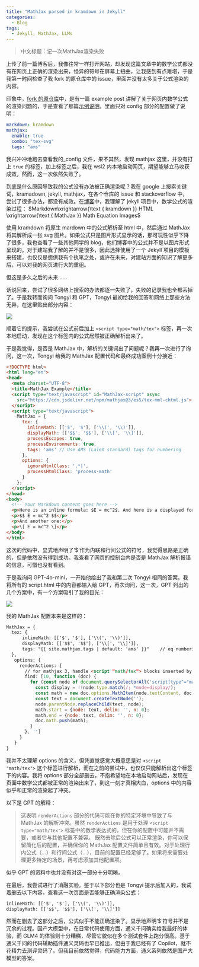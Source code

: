 ```yaml
---
title: "MathJax parsed in kramdown in Jekyll"
categories:
  - Blog
tags:
  - Jekyll, MathJax, LLMs
---
```


>中文标题：记一次MathJax渲染失败

上传了前一篇博客后，我像往常一样打开网站，却发现这篇文章中的数学公式都没有在网页上正确的渲染出来，怪异的符号在屏幕上扭曲，让我感到有点难堪，于是我第一时间检查了我 fork 的原仓库中的 issue，里面并没有太多关于公式渲染的内容。

印象中，[fork 的原仓库](https://github.com/mmistakes/so-simple-theme)中，是有一篇 example post 讲解了关于网页内数学公式的渲染问题的，于是查看了那篇[示例说明](https://github.com/mmistakes/so-simple-theme/blob/master/docs/_posts/2015-08-10-mathjax-example.md)，里面只对 config 部分的配置做了说明：

```yaml
markdown: kramdown
mathjax:
  enable: true
  combo: "tex-svg"
  tags: "ams"
```

我兴冲冲地跑去查看我的_config 文件，果不其然，发现 mathjax 这里，并没有打上 `true` 的标签，加上标签之后，我在 wsl2 内本地启动网页，期望能够立马收获成效，然而，这一次依然失败了。

到底是什么原因导致我的公式没有办法被正确渲染呢？我在 google 上搜索关键词，kramadown, jekyll, mathjax，在各个仓库的 issue 和 stackoverflow 中，尝试了很多办法，都没有成效。在[博客](https://zhengyuan-public.github.io/posts/PersonalBlogWithJekyll/#latex-math-equations-in-jekyll)中，我理解了 jekyll 项目中，数学公式的渲染过程：
$Markdown\xrightarrow{\text { kramdown }} HTML \xrightarrow{\text { MathJax }} Math Equation Images$

使用 kramdown 将原生 mardown 中的公式解析至 html 中，然后通过 MathJax 将其解析成一张 svg 图片。如果公式只是图片形式显示的话，那可玩性似乎下降了很多，我也查看了一些其他同学的 blog，他们博客中的公式并不是以图片形式呈现的。对于建站我了解的并不是很多，因此选择使用了一个 Jekyll 项目的模板来搭建，也仅仅是想供我有个执笔之处，或许在未来，对建站方面的知识了解更多后，可以对我的网页进行大的重组。

但这是多久之后的未来......

话说回来，尝试了很多网络上搜索的办法都逐一失败了，失败的记录我也全都丢掉了。于是我转而询问 Tongyi 和 GPT，Tongyi 最初给我的回答和网络上那些方法无异，在这里贴出部分内容：

![](https://yukino13.oss-cn-hangzhou.aliyuncs.com/blog/202408141505219.png)

顺着它的提示，我尝试在公式前后加上 `<script type="math/tex">` 标签，再一次本地启动，发现在这个标签内的公式居然被正确解析出来了。

于是我觉得，是否是 MathJax 中，解析的关键词出了问题呢？我再一次进行了询问，这一次，Tongyi 给我的 MathJax 配置代码和最终成功案例十分接近：

```html
<!DOCTYPE html>
<html lang="en">
<head>
  <meta charset="UTF-8">
  <title>MathJax Example</title>
  <script type="text/javascript" id="MathJax-script" async
    src="https://cdn.jsdelivr.net/npm/mathjax@3/es5/tex-mml-chtml.js">
  </script>
  <script type="text/javascript">
    MathJax = {
      tex: {
        inlineMath: [['$', '$'], ['\\(', '\\)']],
        displayMath: [['$$', '$$'], ['\\[', '\\]']],
        processEscapes: true,
        processEnvironments: true,
        tags: 'ams' // Use AMS (LaTeX standard) tags for numbering
      },
      options: {
        ignoreHtmlClass: '.*|',
        processHtmlClass: 'process-math'
      }
    };
  </script>
</head>
<body>
  <!-- Your Markdown content goes here -->
  <p>Here is an inline formula: $E = mc^2$. And here is a displayed formula:</p>
  <p>$$ E = mc^2 $$</p>
  <p>And another one:</p>
  <p>\[ E = mc^2 \]</p>
</body>
</html>
```

这次的代码中，显式地声明了‘$’作为内联和行间公式的符号，我觉得思路是正确的，但是依然没有得到成功。我查看了网页的控制台内是否是 MathJax 解析报错的信息，可惜也没有看到。

于是我询问 GPT-4o-mini，一开始他给出了我和第二次 Tongyi 相同的答案。我将所有的 script.html 中的内容都输入给 GPT，再次询问，这一次，GPT 列出的几个方案中，有一个方案吸引了我的目光：

![](https://yukino13.oss-cn-hangzhou.aliyuncs.com/blog/202408141505210.png)

我的 MathJax 配置本来是这样的：

```html
MathJax = {
  tex: {
      inlineMath: [['$', '$'], ['\\(', '\\)']], 
      displayMath: [['$$', '$$'], ['\\[', '\\]']],
      tags: "{{ site.mathjax.tags | default: 'ams' }}"    // eq numbering options: none, ams, all
  },
   options: {
     renderActions: {
       // for mathjax 3, handle <script "math/tex"> blocks inserted by kramdown
       find: [10, function (doc) {
         for (const node of document.querySelectorAll('script[type^="math/tex"]')) {
           const display = !!node.type.match(/; *mode=display/);
           const math = new doc.options.MathItem(node.textContent, doc.inputJax[0], display);
           const text = document.createTextNode('');
           node.parentNode.replaceChild(text, node);
           math.start = {node: text, delim: '', n: 0};
           math.end = {node: text, delim: '', n: 0};
           doc.math.push(math);
         }
       }, '']
     }
   }
}
```

我并不太理解 options 的含义，但凭直觉感觉大概意思是对 `<script "math/tex">` 这个标签进行解析，而在之前的尝试中，也仅仅只能解析出这个标签下的内容。我将 options 部分全部删去，不抱希望地在本地启动网站后，发现在页面中数学公式都被正常的渲染出来了，到这一刻才真相大白，options 中的内容似乎和正常的渲染起了冲突。

以下是 GPT 的解释：

> 这表明 `renderActions` 部分的代码可能在你的特定环境中导致了与 MathJax 的解析冲突。虽然 `renderActions` 是用于处理 `<script type="math/tex">` 标签中的数学表达式的，但在你的配置中可能并不需要，或者它与其他配置不兼容。
> 既然去除后公式可以正常渲染，你可以保留简化后的配置，并确保你的 MathJax 配置文件简单且有效。对于处理行内公式（$...$）和行间公式（$...$），目前的配置已经足够了。如果将来需要处理更多特定的场景，再考虑添加其他配置项。

似乎 GPT 的资料中也并没有对这一部分十分明晰。

在最后，我尝试进行了消融实验。鉴于以下部分也是 Tongyi 提示后加入的，我试着删去以下内容，查看这一次页面是否能够正确渲染公式：

```html
inlineMath: [['$', '$'], ['\\(', '\\)']], 
displayMath: [['$$', '$$'], ['\\[', '\\]']]
```

然而在删去了这部分之后，公式似乎不能正确渲染了。显示地声明‘$’符号并不是冗余的过程。国产大模型中，在日常代码使用方面，通义千问确实给我最好的体验，而 GLM4 的体验则十分糟糕，尽管它貌似在多个测试套件上跑分很高。基于通义千问的代码辅助插件通义灵码也早已推出，但由于我已经有了 Copilot，就不花精力去测评灵码了。但我目前依然觉得，代码能力方面，通义系列依然是国产大模型的答案。
